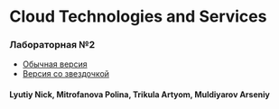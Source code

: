# Cloud Technologies and Services

### Лабораторная №2
- [Обычная версия](default_version)
- [Версия со звездочкой](complicated_version)

#### Lyutiy Nick, Mitrofanova Polina, Trikula Artyom, Muldiyarov Arseniy
